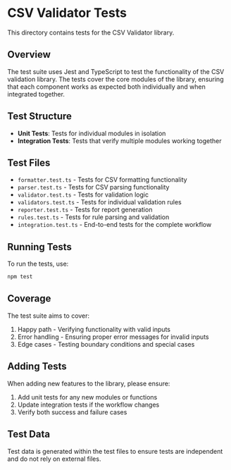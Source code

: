 # CSV Validator Tests

This directory contains tests for the CSV Validator library.

## Overview

The test suite uses Jest and TypeScript to test the functionality of the CSV validation library. The tests cover the core modules of the library, ensuring that each component works as expected both individually and when integrated together.

## Test Structure

- **Unit Tests**: Tests for individual modules in isolation
- **Integration Tests**: Tests that verify multiple modules working together

## Test Files

- `formatter.test.ts` - Tests for CSV formatting functionality
- `parser.test.ts` - Tests for CSV parsing functionality
- `validator.test.ts` - Tests for validation logic
- `validators.test.ts` - Tests for individual validation rules
- `reporter.test.ts` - Tests for report generation
- `rules.test.ts` - Tests for rule parsing and validation
- `integration.test.ts` - End-to-end tests for the complete workflow

## Running Tests

To run the tests, use:

```bash
npm test
```

## Coverage

The test suite aims to cover:

1. Happy path - Verifying functionality with valid inputs
2. Error handling - Ensuring proper error messages for invalid inputs
3. Edge cases - Testing boundary conditions and special cases

## Adding Tests

When adding new features to the library, please ensure:

1. Add unit tests for any new modules or functions
2. Update integration tests if the workflow changes
3. Verify both success and failure cases

## Test Data

Test data is generated within the test files to ensure tests are independent and do not rely on external files.
